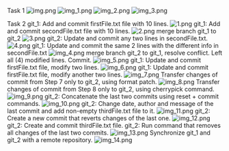 Task 1
<img alt="img.png" src="./img/img.png"/>
<img alt="img_1.png" src="./img/img_1.png"/>
<img alt="img_2.png" src="./img/img_2.png"/>
<img alt="img_3.png" src="./img/img_3.png"/>

Task 2
git_1: Add and commit firstFile.txt file with 10 lines.
<img alt="1.png" src="./img/1.png"/>
git_1: Add and commit secondFile.txt file with 10 lines.
<img alt="2.png" src="./img/2.png"/>
merge branch git_1 to git_2
<img alt="3.png" src="./img/3.png"/>
git_2: Update and commit any two lines in secondFile.txt.
<img alt="4.png" src="./img/4.png"/>
git_1: Update and commit the same 2 lines with the different info in secondFile.txt
<img alt="img_4.png" src="./img/img_4.png"/>
merge branch git_2 to git_1, resolve conflict. Left all (4) modified lines. Commit.
<img alt="img_5.png" src="./img/img_5.png"/>
git_1: Update and commit firstFile.txt file, modify two lines.
<img alt="img_6.png" src="./img/img_6.png"/>
git_1: Update and commit firstFile.txt file, modify another two lines.
<img alt="img_7.png" src="./img/img_7.png"/>
Transfer changes of commit from Step 7 only to git_2, using format patch.
<img alt="img_8.png" src="./img/img_8.png"/>
Transfer changes of commit from Step 8 only to git_2, using cherrypick command.
<img alt="img_9.png" src="./img/img_9.png"/>
git_2: Concatenate the last two commits using reset + commit commands.
<img alt="img_10.png" src="./img/img_10.png"/>
git_2: Change date, author and message of the last commit and add non-empty thirdFile.txt file to it.
<img alt="img_11.png" src="./img/img_11.png"/>
git_2: Create a new commit that reverts changes of the last one.
<img alt="img_12.png" src="./img/img_12.png"/>
git_2: Create and commit thirdFile.txt file.
git_2: Run command that removes all changes of the last two commits.
<img alt="img_13.png" src="./img/img_13.png"/>
Synchronize git_1 and git_2 with a remote repository.
<img alt="img_14.png" src="./img/img_14.png"/>
